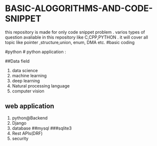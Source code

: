 # BASIC-ALOGORITHMS-AND-CODE-SNIPPET
this repository  is made for only code snippet problem . varios types of question avaliable in this repository like C,CPP,PYTHON . it  will cover all topic like pointer ,structure,union, enum, DMA etc.
#basic coding

#python #
python application :
 
 ##Data field

1. data science
2. machine learning
3. deep learning
4. Natural processing language
5. computer vision   

## web application 

1. python@Backend
2. Django
3. database ##mysql ###sqlite3
4. Rest APIs(DRF)
5. security 